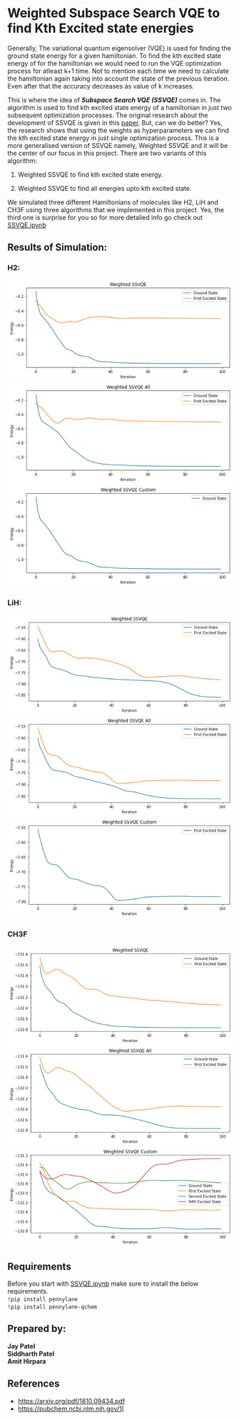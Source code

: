# Weighted Subspace Search VQE to find Kth Excited state energies

Generally, The variational quantum eigensolver (VQE) is used for finding the ground state energy for a given hamiltonian. To find the kth excited state energy of for the hamiltonian we would need to run the VQE optimization process for atleast k+1 time. Not to mention each time we need to calculate the hamiltonian again taking into account the state of the previous iteration. Even after that the accuracy decreases as value of k increases.

This is where the idea of ***Subspace Search VQE (SSVQE)*** comes in. The algorithm is used to find kth excited state energy of a hamiltonian in just two subsequent optimization processes. The original research about the development of SSVQE is given in this [paper](https://arxiv.org/pdf/1810.09434.pdf). But, can we do better? Yes, the research shows that using the weights as hyperparameters we can find the kth excited state energy in just single optimization process. This is a more generalised version of SSVQE namely, Weighted SSVQE and it will be the center of our focus in this project. There are two variants of this algorithm:

1) Weighted SSVQE to find kth excited state energy.

2) Weighted SSVQE to find all energies upto kth excited state.

We simulated three different Hamiltonians of molecules like H2, LiH and CH3F using three algorithms that we implemented in this project. Yes, the third one is surprise for you so for more detalied info go check out [SSVQE.ipynb](./SSVQE.ipynb)

## Results of Simulation:
### H2:
![H2_1](./Img/H2_1.png)
![H2_2](./Img/H2_2.png)
![H2_3](./Img/H2_3.png)
### LiH:
![LiH_1](./Img/LiH_1.png)
![LiH_2](./Img/LiH_2.png)
![LiH_2](./Img/LiH_3.png)
### CH3F
![CH3F_1](./Img/CH3F_1.png)
![CH3F_2](./Img/CH3F_2.png)
![CH3F_2](./Img/CH3F_3.png)

## Requirements
Before you start with [SSVQE.ipynb](https://github.com/Jay-Patel-257/Qhack-2022/blob/main/SSVQE.ipynb) make sure to install the below requirements.<br>
`!pip install pennylane`<br>
`!pip install pennylane-qchem`

## Prepared by:
**Jay Patel**<br>
**Siddharth Patel**<br>
**Amit Hirpara**

## References
* https://arxiv.org/pdf/1810.09434.pdf
* https://pubchem.ncbi.nlm.nih.gov/1[
